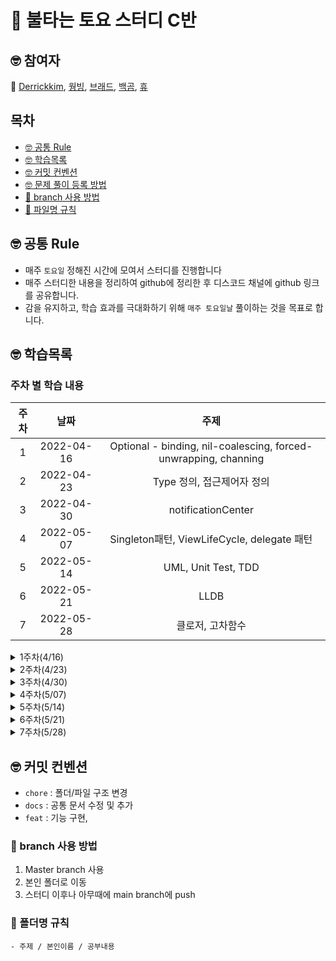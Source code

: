 # 🤔 불타는 토요 스터디 C반

## 🤓 참여자

🚀 [Derrickkim](https://github.com/derrickkim0109), [웡빙](https://github.com/wongbingg), [브래드](https://github.com/bradheo65), [백곰](https://github.com/Baek-Gom-95),
[휴](https://github.com/Hugh-github)

## 목차 
- [🤓 공통 Rule](#공통룰)
- [🤓 학습목록](#학습목록)
- [🤓 커밋 컨벤션](#커밋컨벤션)
- [🤓 문제 풀이 등록 방법](#문제풀이등록방법)
- [🌴 branch 사용 방법](#브랜치사용방법)
- [📑 파일명 규칙](#파일명규칙)


<a name="공통룰"></a>
## 🤓 공통 Rule

- 매주 `토요일` 정해진 시간에 모여서 스터디를 진행합니다
- 매주 스터디한 내용을 정리하여 github에 정리한 후 디스코드 채널에 github 링크를 공유합니다. 
- 감을 유지하고, 학습 효과를 극대화하기 위해 `매주 토요일날` 풀이하는 것을 목표로 합니다.

<a name="커리큘럼"></a>
## 🤓 학습목록 

### 주차 별 학습 내용

|주차|날짜|주제|
|:---:|:---:|:---:|
|1|2022-04-16|Optional - binding, nil-coalescing, forced-unwrapping, channing |
|2|2022-04-23|Type 정의, 접근제어자 정의|2| 
|3|2022-04-30|notificationCenter|0|
|4|2022-05-07|Singleton패턴, ViewLifeCycle, delegate 패턴|
|5|2022-05-14|UML, Unit Test, TDD|
|6|2022-05-21|LLDB|
|7|2022-05-28|클로저, 고차함수|

<details>
<summary> 1주차(4/16) </summary>
<div markdown="1">

📚 1주차 오전 C반 스터디
🧑🏻‍💻 모각코 주제
: Optional, 한주동안 진행한 학습 내용, Error 처리 

📒 공부하면서 나눈 이야기 및 질문

- 포문에 Array.indicises 를  사용 하면 0..<Array.count를 안해도 된다
- 포문에 Array.enumerated 를 사용하면 배열의 index값과 배열의 value값을 뽑을수 있다.
                                                
    
</div>
</details>

<details>
<summary> 2주차(4/23) </summary>
<div markdown="1">

## 📖  2주차 오전 C반 토요스터디 - [6기]

## 공부한 내용
지난주 토요일에 진행한 Optional 프로젝트를 활용하여 각 주체에 따른 타입화 부분에 대해서,
기능을 구별하여 서로의 결합도를 떨어뜨리는 방향에 대해서 토론하였습니다.
또한 접근 제어자를 통해 은닉화와 캡슐화하는 방식에 대한 토론을 하였습니다. 

### 실험 목표
- [x] 비슷한 요소(상수, 변수, 함수)들을 추상화해 타입을 정의해봅시다.
- [x] 객체지향적 관점에서 인스턴스가 서로 상호작용할 수 있도록 해봅시다

## 추가로 공부 해야 할 부분
- 이니셜라이저
- Delegate Design Pattern 
    
</div>
</details>

<details>
<summary> 3주차(4/30) </summary>
<div markdown="1">

## 토요스터디
### 📚 3주차 [6기] 오후 C반 스터디

## ✏️ 공부한내용
- IBOutlet
- IBAction
- 기본 MVC vs Cocoa MVC 차이
- Storyboard 
- ViewController
- Notification Center
    
</div>
</details>
  
<details>
<summary> 4주차(5/07) </summary>
<div markdown="1">

## 토요스터디
### 📚 4주차 [6기] 오후 C반 스터디

## ✏️ 공부한내용
- View Life Cycle
- Singleton Pattern
- Singleton Pattern의 사용
- 전체화면 전환
- delegate 사용
- 스터디 Readme.md 작성
    
</div>
</details>  

  
<details>
<summary> 5주차(5/14) </summary>
<div markdown="1">

## 토요스터디
### 📚 5주차 [6기] 오후 C반 스터디

## ✏️ 공부한내용
- TDD
- Unit Test
- UML

</div>
</details>  

<details>
<summary> 6주차(5/21) </summary>
<div markdown="1">

## 토요스터디
### 📚 6주차 [6기] 오후 C반 스터디

## ✏️ 공부한내용
- LLDB 사용 이유
- Help 와 Apropos 를 통한 명령어 검색
- BreakPoint
    - BreakPoint만들기 : 
        - 함수이름을 통해(b s -n "name"), 
        - 파일이름을 통해(b s -f "filename" -l "line")
        - 조건을 걸어서( br s -n "viewWillAppear" -c animated) 조건이 true일 경우 break
    - Command실행과 AutoContinue:
        - (-C) 옵션을 통해 break시 원하는 command 실행가능
        - (-G) 옵션을 통해 break에 걸린채로 있지 않고 자동 진행하게 만들어 주기 
    - breakPoint List 확인하기:
        - breakpoint list
    - breakPoint 삭제하기, 비활성화 하기:
        - breakpoint delete, breakpoint disable
- Stepping
    - Stepping Over: (n) 다음 statement로 이동
    - Stepping In: (s) 함수 내부에 위치한 시작지점으로 이동
    - Stepping Out: (finish) 함수 반환까지 프로그램을 진행 후 break
- Expression
    - po: 객체의 정보를 출력
    - Variable: 자동으로 $R0 에 저장된다? 
        - $R0 을 지역변수로 사용할 수 있다
        - expr var $someNumber = 10 이런식으로 콘솔창에서 선언도 가능

</div>
</details>  
  <details>
<summary> 7주차(5/28) </summary>
<div markdown="1">

## 토요스터디
### 📚 7주차 [6기] 오후 C반 스터디

## ✏️ 공부한내용
- 클로저
    - 프로퍼티도 메소드처럼 클로저를 사용할 수 있다.
- 고차함수(map, reduce, filter)를(을) 한 문장으로 얘기할 수 있다.
    - map:  기존 데이터를 변경되지 않은 상태에서 변형하기 위해 사용
    - reduce: 컨테이너 내부의 요소를 하나로 합하는 역활 (연산을 수행하여 하나로 합칠 수 있다)
    - filter: 컨테이너 내부의 값을 걸러 추출하는 역활 Bool 타입으로 사용

</div>
</details> 
<a name="커밋컨벤션"></a>

## 🤓 커밋 컨벤션
- `chore` : 폴더/파일 구조 변경
- `docs` : 공통 문서 수정 및 추가
- `feat` : 기능 구현, 

<a name="브랜치사용방법"></a>

### 🌴 branch 사용 방법

1. Master branch 사용
2. 본인 폴더로 이동
4. 스터디 이후나 아무때에 main branch에 push

<a name="폴더명규칙"></a>

### 📑 폴더명 규칙 
    - 주제 / 본인이름 / 공부내용 
